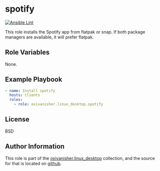 spotify
=======
[![Ansible Lint](https://github.com/oxivanisher/role-spotify/actions/workflows/ansible-lint.yml/badge.svg)](https://github.com/oxivanisher/role-spotify/actions/workflows/ansible-lint.yml)

This role installs the Spotify app from flatpak or snap. If both package managers are available, it will prefer flatpak.

Role Variables
--------------

None.

Example Playbook
----------------
```yaml
- name: Install spotify
  hosts: clients
  roles:
    - role: oxivanisher.linux_desktop.spotify
```

License
-------

BSD

Author Information
------------------

This role is part of the [oxivanisher.linux_desktop](https://galaxy.ansible.com/ui/repo/published/oxivanisher/linux_desktop/) collection, and the source for that is located on [github](https://github.com/oxivanisher/collection-linux_desktop).
